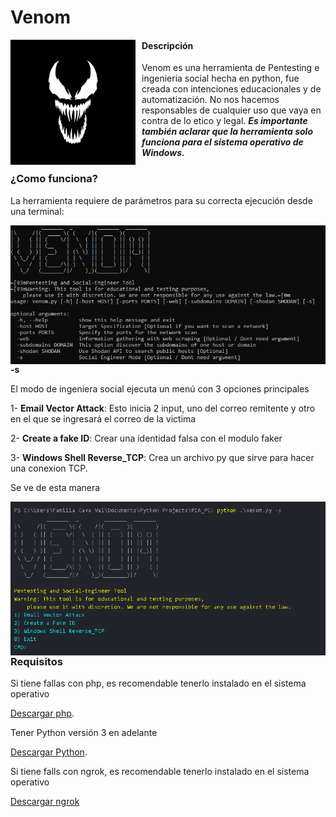 # Venom
<p align="center">
<img src="images/il_570xN.1908914624_knuz.jpg"
	alt="Venom logo"
	width="200"
	style="float: left; margin-right: 10px;" />
</p>

#### Descripción

Venom es una herramienta de Pentesting e ingenieria social hecha en python, fue creada con intenciones educacionales y de automatización. No nos hacemos responsables de cualquier uso que vaya en contra de lo etico y legal.
***Es importante también aclarar que la herramienta solo funciona para el sistema operativo de Windows.***

### ¿Como funciona?

La herramienta requiere de parámetros para su correcta ejecución desde una terminal:
<p align="center">
<img src="images/venom-h.PNG"
	alt="Ayuda"
	style="float: left; margin-right: 10px;" />
</p>

**-s**

El modo de ingeniera social ejecuta un menú con 3 opciones principales

1- **Email Vector Attack**: Esto inicia 2 input, uno del correo remitente y otro en el que se ingresará el correo de la victima

2- **Create a fake ID**: Crear una identidad falsa con el modulo faker

3- **Windows Shell Reverse_TCP**: Crea un archivo py que sirve para hacer una conexion TCP.
 
Se ve de esta manera
<p align="center">
<img src="images/Social_Option.png"
	alt="Ayuda"
	style="float: left; margin-right: 10px;" />

### Requisitos

Si tiene fallas con php, es recomendable tenerlo instalado en el sistema operativo 

[Descargar php](https://windows.php.net/download/).

Tener Python versión 3 en adelante

[Descargar Python](https://www.python.org/downloads/).

Si tiene falls con ngrok, es recomendable tenerlo instalado en el sistema operativo

[Descargar ngrok](https://ngrok.com/download)







